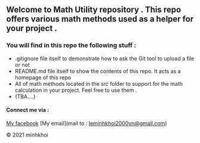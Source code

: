 ## Welcome to Math Utility repository . This repo offers various math methods used as a helper for your project . 

### You will find in this repo the following stuff :
* .gitignore file itself to demonstrate how to ask the Git tool to upload a file or not 
* README.md file itself to show  the contents of this repo. It acts as a homepage of this repo
* All of math methods located in the *src* folder to support for the math calculation in your project.
Feel free to use them .
* (TBA....)

#### Connect me via : 
[My facebook](https://facebook.com/minhkhoi.bits)
[My email](mail to : leminhkhoi2000vn@gmail.com)

© 2021 minhkhoi